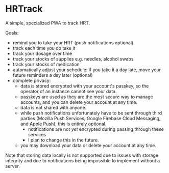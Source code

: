 # HRTrack

A simple, specialized PWA to track HRT.

Goals:
 - remind you to take your HRT (push notifications optional)
 - track each time you do take it
 - track your dosage over time
 - track your stocks of supplies e.g. needles, alcohol swabs
 - track your stocks of medication
 - automatically adjust your schedule: if you take it a day late,
   move your future reminders a day later (optional)
 - complete privacy:
   * data is stored encrypted with your account's passkey,
     so the operator of an instance cannot see your data.
   * passkeys are used as they are the most secure way to manage accounts,
     and you can delete your account at any time.
   * data is not shared with anyone.
   * while push notifications unfortunately have to be sent through third parties
     (Mozilla Push Services, Google Firebase Cloud Messaging, and Apple Push),
     this is entirely optional.
     - notifications are not *yet* encrypted during passing through these services
     - I plan to change this in the future.
   * you may download your data or delete your account at any time.

Note that storing data locally is not supported due to issues with storage integrity and due to
notifications being impossible to implement without a server.